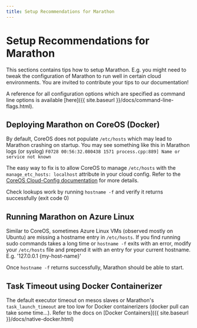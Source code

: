 ```yaml
---
title: Setup Recommendations for Marathon
---
```


# Setup Recommendations for Marathon

This sections contains tips how to setup Marathon. E.g. you might need to tweak the configuration of Marathon
to run well in certain cloud environments. You are invited to contribute your tips to our documentation!

A reference for all configuration options which are specified as command line options is available 
[here]({{ site.baseurl }}/docs/command-line-flags.html).

## Deploying Marathon on CoreOS (Docker)

By default, CoreOS does not populate `/etc/hosts` which may lead to Marathon crashing on startup.
You may see something like this in Marathon logs (or syslog)
`F0728 00:56:32.080438 1571 process.cpp:889] Name or service not known`

The easy way to fix is to allow CoreOS to manage `/etc/hosts` with the `manage_etc_hosts: localhost` attribute in your cloud config. Refer to the [CoreOS Cloud-Config documentation](https://coreos.com/os/docs/latest/cloud-config.html) for more details.

Check lookups work by running `hostname -f` and verify it returns successfully (exit code 0)

## Running Marathon on Azure Linux

Similar to CoreOS, sometimes Azure Linux VMs (observed mostly on Ubuntu) are missing a hostname entry in `/etc/hosts`. If you find running sudo commands takes a long time or `hostname -f` exits with an error, modify your `/etc/hosts` file and prepend it with an entry for your current hostname. E.g. '127.0.0.1   {my-host-name}'

Once `hostname -f` returns successfully, Marathon should be able to start.

## Task Timeout using Docker Containerizer

The default executor timeout on mesos slaves or Marathon's `task_launch_timeout` are too low for Docker containerizers (docker pull can take some time...). Refer to the docs on [Docker Containers]({{ site.baseurl }}/docs/native-docker.html)



